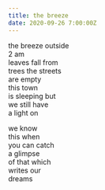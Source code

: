```yaml
---
title: the breeze
date: 2020-09-26 7:00:00Z
---
```


the breeze outside  
2 am  
leaves fall from  
trees the streets  
are empty  
this town  
is sleeping but  
we still have  
a light on  

we know  
this when  
you can catch  
a glimpse  
of that which  
writes our  
dreams  